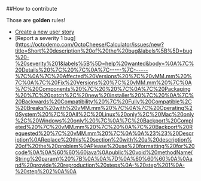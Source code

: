 ##How to contribute


Those are **golden** rules!

* [Create a new user story](https://octodemo.com/OctoCheese/Calculator/issues/new?title=Name%20of%20the%20new%20user%20story&labels%5B%5D=user%20story&labels%5B%5D=help%20wanted&body=%23%23%20User%20story%0AAs%20a%20*type%20of%20user*%2C%20%0AI%20want%20*to%20perform%20some%20task*%20%0ASo%20that%20I%20can%20*achieve%20some%20goal%2Fbenefit%2Fvalue*.%0A%0A%23%23%20Acceptance%20Criterion%201%3A%20%0AGiven%20that%20*condition%201*%20and%20*condition%202*%2C%20%0AWhen%20*event%201*%20and%20*event%202*%0AThen%20*consequence%201*%20and%20*consequence%202*%20%0A%0A%23%23%20Story%20Points%0A0%2C%200%2C5%2C%201%2C%202%2C%203%2C%205%2C%208%2C%2013%2C%2020%2C%2040%2C%20100%0A%0A%23%23%20Subtasks%0A-%20%5B%20%5D%20Task%201%0A-%20%5B%20%5D%20Task%202%0A%0A%23%23%20Notes%20%0A)
* [Report a severity 1 bug](https://octodemo.com/OctoCheese/Calculator/issues/new?title=Short%20description%20of%20the%20bug&labels%5B%5D=bug%20-%20severity%201&labels%5B%5D=help%20wanted&body=%0A%7C%20Details%20%7C%20%7C%0A%7C-----%7C------%7C%0A%7C%20Affected%20Versions%20%7C%20vMM.mm%20%7C%0A%7C%20Fix%20Versions%20%7C%20vMM.mm%20%7C%0A%7C%20Components%20%7C%20%20%7C%0A%7C%20Packaging%20%7C%20patch%2C%20new%20installer%20%7C%20%0A%7C%20Backwards%20Compatibility%20%7C%20Fully%20Compatible%2C%20Breaks%20with%20vMM.mm%20%7C%0A%7C%20Operating%20System%20%7C%20All%2C%20Linux%20only%2C%20Mac%20only%2C%20Windows%20only%20%7C%0A%7C%20Backport%20Completed%20%7C%20vMM.mm%20%7C%20%0A%7C%20Backport%20Requested%20%7C%20vMM.mm%20%7C%0A%0A%23%23%20Description%0AReplace%20this%20section%20with%20a%20description%20of%20the%20problem%0APlease%20use%20formatting%20for%20code%0A%0A%60%60%60java%0Apublic%20void%20methodName(String%20param)%20%7B%0A%0A%7D%0A%60%60%60%0A%0Aand%20provide%20reproduction%20steps%0A-%20step%201%0A-%20step%202%0A%0A
